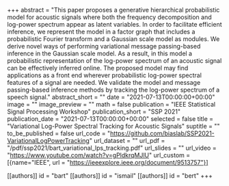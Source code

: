 +++
abstract = "This paper proposes a generative hierarchical probabilistic model for acoustic signals where both the frequency decomposition and log-power spectrum appear as latent variables. In order to facilitate efficient inference, we represent the model in a factor graph that includes a probabilistic Fourier transform and a Gaussian scale model as modules. We derive novel ways of performing variational message passing-based inference in the Gaussian scale model. As a result, in this model a probabilistic representation of the log-power spectrum of an acoustic signal can be effectively inferred online. The proposed model may find applications as a front end wherever probabilistic log-power spectral features of a signal are needed. We validate the model and message passing-based inference methods by tracking the log-power spectrum of a speech signal."
abstract_short = ""
date = "2021-07-13T00:00:00+00:00"
image = ""
image_preview = ""
math = false
publication = "IEEE Statistical Signal Processing Workshop"
publication_short = "SSP 2021"
publication_date = "2021-07-13T00:00:00+00:00"
selected = false
title = "Variational Log-Power Spectral Tracking for Acoustic Signals"
suptitle = ""
to_be_published = false
url_code = "https://github.com/biaslab/SSP2021-VariationalLogPowerTracking"
url_dataset = ""
url_pdf = "/pdf/ssp2021/bart_variational_lps_tracking.pdf"
url_slides = ""
url_video = "https://www.youtube.com/watch?v=gPldkrqMJlU"
url_custom = [{name="IEEE", url = "https://ieeexplore.ieee.org/document/9513757"}]

[[authors]]
    id = "bart"
[[authors]]
    id = "ismail"
[[authors]]
    id = "bert"
+++
